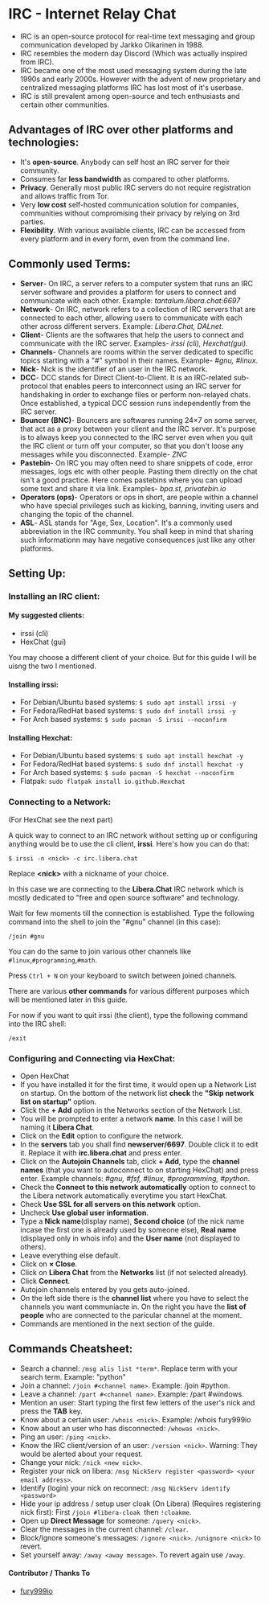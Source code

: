 # IRC - Internet Relay Chat

* IRC is an open-source protocol for real-time text messaging and group communication developed by Jarkko Oikarinen in 1988.
* IRC resembles the modern day Discord (Which was actually inspired from IRC).
* IRC became one of the most used messaging system during the late 1990s and early 2000s. However with the advent of new proprietary and centralized messaging platforms IRC has lost most of it's userbase. 
* IRC is still prevalent among open-source and tech enthusiasts and certain other communities.

## Advantages of IRC over other platforms and technologies:

* It's **open-source**. Anybody can self host an IRC server for their community.
* Consumes far **less bandwidth** as compared to other platforms.
* **Privacy**. Generally most public IRC servers do not require registration and allows traffic from Tor.
* Very **low cost** self-hosted communication solution for companies, communities without compromising their privacy by relying on 3rd parties. 
* **Flexibility**. With various available clients, IRC can be accessed from every platform and in every form, even from the command line.

## Commonly used Terms:

* **Server**- On IRC, a server refers to a computer system that runs an IRC server software and provides a platform for users to connect and communicate with each other.
Example: _tantalum.libera.chat:6697_
*  **Network**- On IRC, network refers to a collection of IRC servers that are connected to each other, allowing users to communicate with each other across different servers.
Example: _Libera.Chat, DALnet_.
* **Client**- Clients are the softwares that help the users to connect and communicate with the IRC server. Examples- _irssi (cli), Hexchat(gui)_.
* **Channels**- Channels are rooms within the server dedicated to specific topics starting with a "#" symbol in their names. Example- _#gnu, #linux_.
* **Nick**- Nick is the identifier of an user in the IRC network.
* **DCC**- DCC stands for Direct Client-to-Client. It is an IRC-related sub-protocol that enables peers to interconnect using an IRC server for handshaking in order to exchange files or perform non-relayed chats. Once established, a typical DCC session runs independently from the IRC server.
* **Bouncer (BNC)**- Bouncers are softwares running 24×7 on some server, that act as a proxy between your client and the IRC server. It's purpose is to always keep you connected to the IRC server even when you quit the IRC client or turn off your computer, so that you don't loose any messages while you disconnected. Example- _ZNC_
* **Pastebin**- On IRC you may often need to share snippets of code, error messages, logs etc with other people. Pasting them directly on the chat isn't a good practice. Here comes pastebins where you can upload some text and share it via link. Examples- _bpa.st, privatebin.io_
* **Operators (ops)**- Operators or ops in short, are people within a channel who have special privileges such as kicking, banning, inviting users and changing the topic of the channel.
* **ASL**- ASL stands for "Age, Sex, Location". It's a commonly used abbreviation in the IRC community. You shall keep in mind that sharing such informationn may have negative consequences just like any other platforms.

## Setting Up:

### Installing an IRC client:

#### My suggested clients:

* irssi (cli)
* HexChat (gui)

You may choose a different client of your choice. But for this guide I will be uisng the two I mentioned.

#### Installing irssi:

* For Debian/Ubuntu based systems: ```$ sudo apt install irssi -y```
* For Fedora/RedHat based systems: ```$ sudo dnf install irssi -y```
* For Arch based systems:          ```$ sudo pacman -S irssi --noconfirm```

#### Installing Hexchat:

* For Debian/Ubuntu based systems: ```$ sudo apt install hexchat -y```
* For Fedora/RedHat based systems: ```$ sudo dnf install hexchat -y```
* For Arch based systems:          ```$ sudo pacman -S hexchat --noconfirm```
* Flatpak: ```sudo flatpak install io.github.Hexchat```

### Connecting to a Network:

(For HexChat see the next part)

A quick way to connect to an IRC network without setting up or configuring anything would be to use the cli client, **irssi**.
Here's how you can do that:

```$ irssi -n <nick> -c irc.libera.chat```

Replace **&lt;nick&gt;** with a nickname of your choice. 

In this case we are connecting to the **Libera.Chat** IRC network which is mostly dedicated to "free and open source software" and technology.

Wait for few moments till the connection is established. Type the following command into the shell to join the "#gnu" channel (in this case):

```/join #gnu```

You can do the same to join various other channels like ```#linux```,```#programming```,```#math```.

Press ```Ctrl + N``` on your keyboard to switch between joined channels.

There are various **other commands** for various different purposes which will be mentioned later in this guide.

For now if you want to quit irssi (the client), type the following command into the IRC shell:

```/exit```

### Configuring and Connecting via HexChat:

* Open HexChat
* If you have installed it for the first time, it would open up a Network List on startup. On the bottom of the network list **check** the **"Skip network list on startup"** option.
* Click the **+ Add** option in the Networks section of the Network List.
* You will be prompted to enter a network **name**. In this case I will be naming it **Libera Chat**. 
* Click on the **Edit** option to configure the network.
* In the **servers** tab you shall find **newserver/6697**. Double click it to edit it. Replace it with **irc.libera.chat** and press enter.
* Click on the **Autojoin Channels** tab, click **+ Add**, type the **channel names** (that you want to autoconnect to on starting HexChat) and press enter. Example channels: _#gnu, #fsf, #linux, #programming, #python_.
* Check the **Connect to this network automatically** option to connect to the Libera network automatically everytime you start HexChat.
* Check **Use SSL for all servers on this network** option.
* Uncheck **Use global user information**.
* Type a **Nick name**(display name), **Second choice** (of the nick name incase the first one is already used by someone else), **Real name** (displayed only in whois info) and the **User name** (not displayed to others).
* Leave everything else default.
* Click on **× Close**.
* Click on **Libera Chat** from the **Networks** list (if not selected already).
* Click **Connect**.
* Autojoin channels entered by you gets auto-joined.
* On the left side there is the **channel list** where you have to select the channels you want communiacte in. On the right you have the **list of people** who are connected to the paricular channel at the moment.
* Commands are mentioned in the next section of the guide.

## Commands Cheatsheet:

* Search a channel: ```/msg alis list *term*```. Replace term with your search term. Example: "python"
* Join a channel: ```/join #<channel name>```. Example: /join #python.
* Leave a channel: ```/part #<channel name>```. Example: /part #windows.
* Mention an user: Start typing the first few letters of the user's nick and press the **TAB** key.
* Know about a certain user: ```/whois <nick>```. Example: /whois fury999io
* Know about an user who has disconnected: ```/whowas <nick>```.
* Ping an user: ``/ping <nick>``.
* Know the IRC client/version of an user: ```/version <nick>```. Warning: They would be alerted about your request.
* Change your nick: ```/nick <new nick>```.
* Register your nick on libera: ```/msg NickServ register <password> <your email address>```.
* Identify (login) your nick on reconnect: ```/msg NickServ identify <password>```
* Hide your ip address / setup user cloak (On Libera) (Requires registering nick first): First ```/join #libera-cloak ```then ```!cloakme```.
* Open up **Direct Message** for someone: ```/query <nick>```.
* Clear the messages in the current channel: ```/clear```.
* Block/Ignore someone's messages: ```/ignore <nick>```. ```/unignore <nick>``` to revert.
* Set yourself away: ```/away <away message>```. To revert again use ```/away```.

#### Contributor / Thanks To

- [fury999io](https://github.com/fury999io)
